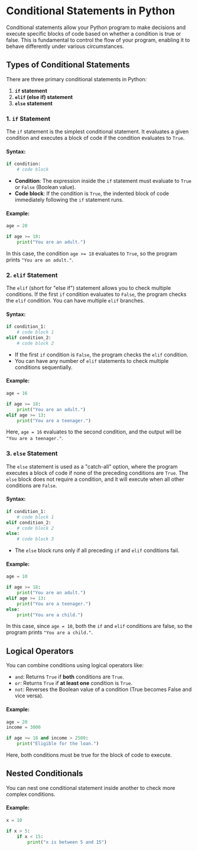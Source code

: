 # Conditional Statements in Python

Conditional statements allow your Python program to make decisions and execute specific blocks of code based on whether a condition is true or false. This is fundamental to control the flow of your program, enabling it to behave differently under various circumstances.

## Types of Conditional Statements

There are three primary conditional statements in Python:

1. **`if` statement**
2. **`elif` (else if) statement**
3. **`else` statement**

### 1. `if` Statement

The `if` statement is the simplest conditional statement. It evaluates a given condition and executes a block of code if the condition evaluates to `True`.

#### Syntax:
```python
if condition:
    # code block
```

- **Condition**: The expression inside the `if` statement must evaluate to `True` or `False` (Boolean value).
- **Code block**: If the condition is `True`, the indented block of code immediately following the `if` statement runs.

#### Example:
```python
age = 20

if age >= 18:
    print("You are an adult.")
```
In this case, the condition `age >= 18` evaluates to `True`, so the program prints `"You are an adult."`.

### 2. `elif` Statement

The `elif` (short for "else if") statement allows you to check multiple conditions. If the first `if` condition evaluates to `False`, the program checks the `elif` condition. You can have multiple `elif` branches.

#### Syntax:
```python
if condition_1:
    # code block 1
elif condition_2:
    # code block 2
```

- If the first `if` condition is `False`, the program checks the `elif` condition.
- You can have any number of `elif` statements to check multiple conditions sequentially.

#### Example:
```python
age = 16

if age >= 18:
    print("You are an adult.")
elif age >= 13:
    print("You are a teenager.")
```
Here, `age = 16` evaluates to the second condition, and the output will be `"You are a teenager."`.

### 3. `else` Statement

The `else` statement is used as a "catch-all" option, where the program executes a block of code if none of the preceding conditions are `True`. The `else` block does not require a condition, and it will execute when all other conditions are `False`.

#### Syntax:
```python
if condition_1:
    # code block 1
elif condition_2:
    # code block 2
else:
    # code block 3
```

- The `else` block runs only if all preceding `if` and `elif` conditions fail.

#### Example:
```python
age = 10

if age >= 18:
    print("You are an adult.")
elif age >= 13:
    print("You are a teenager.")
else:
    print("You are a child.")
```
In this case, since `age = 10`, both the `if` and `elif` conditions are false, so the program prints `"You are a child."`.

## Logical Operators

You can combine conditions using logical operators like:

- `and`: Returns `True` if **both** conditions are `True`.
- `or`: Returns `True` if **at least one** condition is `True`.
- `not`: Reverses the Boolean value of a condition (True becomes False and vice versa).

#### Example:
```python
age = 20
income = 3000

if age >= 18 and income > 2500:
    print("Eligible for the loan.")
```
Here, both conditions must be true for the block of code to execute.

## Nested Conditionals

You can nest one conditional statement inside another to check more complex conditions.

#### Example:
```python
x = 10

if x > 5:
    if x < 15:
        print("x is between 5 and 15")
```
